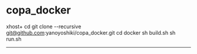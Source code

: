 # copa_docker
xhost+
cd <any path>
git clone --recursive git@github.com:yanoyoshiki/copa_docker.git
cd docker 
sh build.sh
sh run.sh

-------------------
